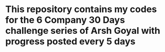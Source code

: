 # This repository contains my codes for the 6 Company 30 Days challenge series of Arsh Goyal with progress posted every 5 days
